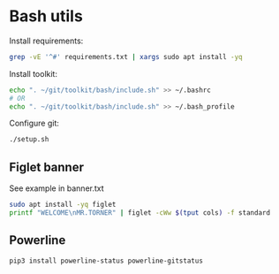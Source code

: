 # Bash utils

Install requirements:
```bash
grep -vE '^#' requirements.txt | xargs sudo apt install -yq
```

Install toolkit:
```bash
echo ". ~/git/toolkit/bash/include.sh" >> ~/.bashrc
# OR
echo ". ~/git/toolkit/bash/include.sh" >> ~/.bash_profile
```

Configure git:
```bash
./setup.sh
```

## Figlet banner

See example in banner.txt
```bash
sudo apt install -yq figlet
printf "WELCOME\nMR.TORNER" | figlet -cWw $(tput cols) -f standard
```

## Powerline

```bash
pip3 install powerline-status powerline-gitstatus
```
